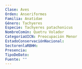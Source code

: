 ```yaml
---
Clase: Aves
Orden: Anseriformes
Familia: Anatidae
Género: Tachyeres
Especie: Tachyeres patachonicus
NombreComún: Quetru Volador
CategoríaUICN: Preocupación Menor
EstadoConservaciónNacional: 
SectorenlaRBHH: 
Presencia: 
TipoDeDato: 
Fuente: ""
---
```

